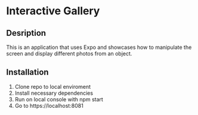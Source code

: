 # Interactive Gallery

## Desription

This is an application that uses Expo
and showcases how to manipulate the screen
and display different photos from an object.

## Installation

1. Clone repo to local enviroment
1. Install necessary dependencies
1. Run on local console with npm start
1. Go to https://localhost:8081